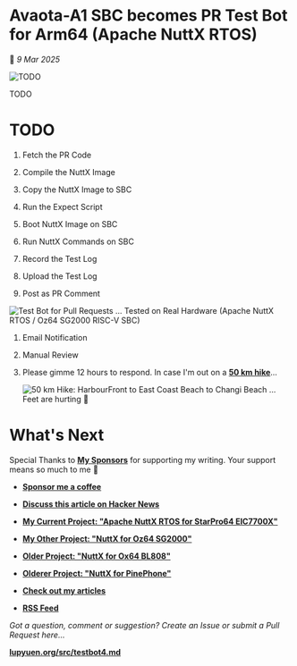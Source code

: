 # Avaota-A1 SBC becomes PR Test Bot for Arm64 (Apache NuttX RTOS)

📝 _9 Mar 2025_

![TODO](https://lupyuen.org/images/testbot4-title.jpg)

TODO

# TODO

1.  Fetch the PR Code

1.  Compile the NuttX Image

1.  Copy the NuttX Image to SBC

1.  Run the Expect Script

1.  Boot NuttX Image on SBC

1.  Run NuttX Commands on SBC

1.  Record the Test Log

1.  Upload the Test Log

1.  Post as PR Comment

![Test Bot for Pull Requests ... Tested on Real Hardware (Apache NuttX RTOS / Oz64 SG2000 RISC-V SBC)](https://lupyuen.org/images/testbot-flow.jpg)

1.  Email Notification

1.  Manual Review

1.  Please gimme 12 hours to respond. In case I'm out on a [__50 km hike__](https://www.strava.com/activities/13889602722)...

    ![50 km Hike: HarbourFront to East Coast Beach to Changi Beach ... Feet are hurting 😬](https://lupyuen.org/images/avaota-hike.png)

# What's Next

Special Thanks to [__My Sponsors__](https://lupyuen.org/articles/sponsor) for supporting my writing. Your support means so much to me 🙏

- [__Sponsor me a coffee__](https://lupyuen.org/articles/sponsor)

- [__Discuss this article on Hacker News__](TODO)

- [__My Current Project: "Apache NuttX RTOS for StarPro64 EIC7700X"__](https://github.com/lupyuen/nuttx-starpro64)

- [__My Other Project: "NuttX for Oz64 SG2000"__](https://nuttx-forge.org/lupyuen/nuttx-sg2000)

- [__Older Project: "NuttX for Ox64 BL808"__](https://nuttx-forge.org/lupyuen/nuttx-ox64)

- [__Olderer Project: "NuttX for PinePhone"__](https://nuttx-forge.org/lupyuen/pinephone-nuttx)

- [__Check out my articles__](https://lupyuen.org)

- [__RSS Feed__](https://lupyuen.org/rss.xml)

_Got a question, comment or suggestion? Create an Issue or submit a Pull Request here..._

[__lupyuen.org/src/testbot4.md__](https://codeberg.org/lupyuen/lupyuen.org/src/branch/master/src/testbot4.md)
